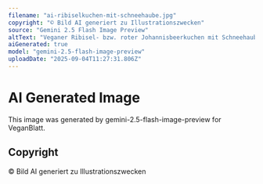 ```yaml
---
filename: "ai-ribiselkuchen-mit-schneehaube.jpg"
copyright: "© Bild AI generiert zu Illustrationszwecken"
source: "Gemini 2.5 Flash Image Preview"
altText: "Veganer Ribisel- bzw. roter Johannisbeerkuchen mit Schneehaube"
aiGenerated: true
model: "gemini-2.5-flash-image-preview"
uploadDate: "2025-09-04T11:27:31.806Z"
---
```


# AI Generated Image

This image was generated by gemini-2.5-flash-image-preview for VeganBlatt.

## Copyright
© Bild AI generiert zu Illustrationszwecken
